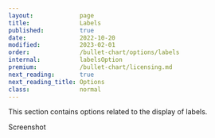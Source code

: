 ```yaml
---
layout:             page
title:              Labels
published:          true
date:               2022-10-20
modified:   	    2023-02-01
order:              /bullet-chart/options/labels
internal:           labelsOption
premium:            /bullet-chart/licensing.md
next_reading:       true
next_reading_title: Options
class:              normal
---
```


This section contains options related to the display of labels.

<todo>Screenshot</todo>